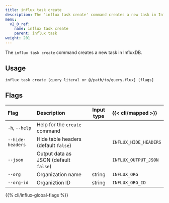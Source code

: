 ```yaml
---
title: influx task create
description: The 'influx task create' command creates a new task in InfluxDB.
menu:
  v2_0_ref:
    name: influx task create
    parent: influx task
weight: 201
---
```


The `influx task create` command creates a new task in InfluxDB.

## Usage
```
influx task create [query literal or @/path/to/query.flux] [flags]
```

## Flags
| Flag             | Description                           | Input type  | {{< cli/mapped >}}    |
|:----             |:-----------                           |:----------: |:------------------    |
| `-h`, `--help`   | Help for the `create` command         |             |                       |
| `--hide-headers` | Hide table headers (default `false`)  |             | `INFLUX_HIDE_HEADERS` |
| `--json`         | Output data as JSON (default `false`) |             | `INFLUX_OUTPUT_JSON`  |
| `--org`          | Organization name                     | string      | `INFLUX_ORG`          |
| `--org-id`       | Organiztion ID                        | string      | `INFLUX_ORG_ID`       |

{{% cli/influx-global-flags %}}
